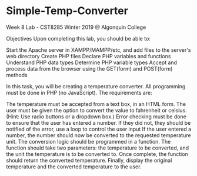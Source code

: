 # Simple-Temp-Converter

Week 8 Lab - CST8285 Winter 2019 @ Algonquin College

Objectives
Upon completing this lab, you should be able to:

Start the Apache server in XAMPP/MAMPP/etc, and add files to the server's web directory
Create PHP files
Declare PHP variables and functions
Understand PHP data types
Determine PHP variable types
Accept and process data from the browser using the GET(form) and POST(form) methods

In this task, you will be creating a temperature converter. All programming must be done in PHP (no JavaScript). The requirements are:

The temperature must be accepted from a text box, in an HTML form.
The user must be given the option to convert the value to fahrenheit or celsius. (Hint: Use radio buttons or a dropdown box.)
Error checking must be done to ensure that the user has entered a number. If they did not, they should be notified of the error, use a loop to control the user input
If the user entered a number, the number should now be converted to the requested temperature unit. The conversion logic should be programmed in a function. The function should take two parameters: the temperature to be converted, and the unit the temperature is to be converted to. Once complete, the function should return the converted temperature.
Finally, display the original temperature and the converted temperature to the user.
